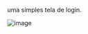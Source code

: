uma simples tela de login.

![image](https://user-images.githubusercontent.com/49405293/236873992-a8129210-2228-4350-9adf-badd0989132e.png)
